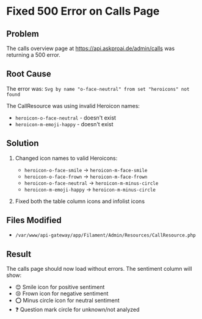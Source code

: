 # Fixed 500 Error on Calls Page

## Problem
The calls overview page at https://api.askproai.de/admin/calls was returning a 500 error.

## Root Cause
The error was: `Svg by name "o-face-neutral" from set "heroicons" not found`

The CallResource was using invalid Heroicon names:
- `heroicon-o-face-neutral` - doesn't exist
- `heroicon-m-emoji-happy` - doesn't exist

## Solution
1. Changed icon names to valid Heroicons:
   - `heroicon-o-face-smile` → `heroicon-m-face-smile`
   - `heroicon-o-face-frown` → `heroicon-m-face-frown`
   - `heroicon-o-face-neutral` → `heroicon-m-minus-circle`
   - `heroicon-m-emoji-happy` → `heroicon-m-minus-circle`

2. Fixed both the table column icons and infolist icons

## Files Modified
- `/var/www/api-gateway/app/Filament/Admin/Resources/CallResource.php`

## Result
The calls page should now load without errors. The sentiment column will show:
- 😊 Smile icon for positive sentiment
- 😢 Frown icon for negative sentiment
- ⭕ Minus circle icon for neutral sentiment
- ❓ Question mark circle for unknown/not analyzed